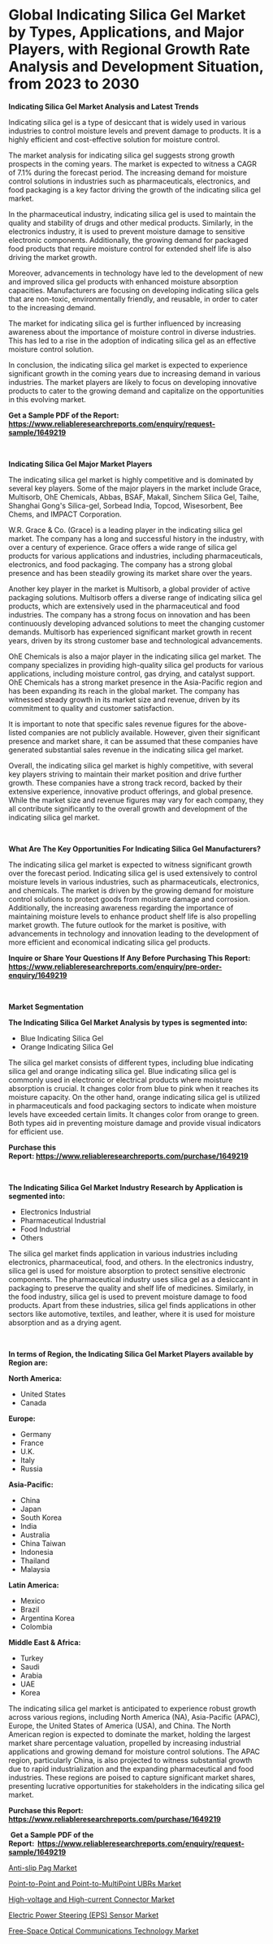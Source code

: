 <p><h1>Global Indicating Silica Gel Market by Types, Applications, and Major Players, with Regional Growth Rate Analysis and Development Situation, from 2023 to 2030</h1></p><p><strong>Indicating Silica Gel Market Analysis and Latest Trends</strong></p>
<p><p>Indicating silica gel is a type of desiccant that is widely used in various industries to control moisture levels and prevent damage to products. It is a highly efficient and cost-effective solution for moisture control.</p><p>The market analysis for indicating silica gel suggests strong growth prospects in the coming years. The market is expected to witness a CAGR of 7.1% during the forecast period. The increasing demand for moisture control solutions in industries such as pharmaceuticals, electronics, and food packaging is a key factor driving the growth of the indicating silica gel market.</p><p>In the pharmaceutical industry, indicating silica gel is used to maintain the quality and stability of drugs and other medical products. Similarly, in the electronics industry, it is used to prevent moisture damage to sensitive electronic components. Additionally, the growing demand for packaged food products that require moisture control for extended shelf life is also driving the market growth.</p><p>Moreover, advancements in technology have led to the development of new and improved silica gel products with enhanced moisture absorption capacities. Manufacturers are focusing on developing indicating silica gels that are non-toxic, environmentally friendly, and reusable, in order to cater to the increasing demand.</p><p>The market for indicating silica gel is further influenced by increasing awareness about the importance of moisture control in diverse industries. This has led to a rise in the adoption of indicating silica gel as an effective moisture control solution.</p><p>In conclusion, the indicating silica gel market is expected to experience significant growth in the coming years due to increasing demand in various industries. The market players are likely to focus on developing innovative products to cater to the growing demand and capitalize on the opportunities in this evolving market.</p></p>
<p><strong>Get a Sample PDF of the Report:&nbsp; <a href="https://www.reliableresearchreports.com/enquiry/request-sample/1649219">https://www.reliableresearchreports.com/enquiry/request-sample/1649219</a></strong></p>
<p>&nbsp;</p>
<p><strong>Indicating Silica Gel Major Market Players</strong></p>
<p><p>The indicating silica gel market is highly competitive and is dominated by several key players. Some of the major players in the market include Grace, Multisorb, OhE Chemicals, Abbas, BSAF, Makall, Sinchem Silica Gel, Taihe, Shanghai Gong's Silica-gel, Sorbead India, Topcod, Wisesorbent, Bee Chems, and IMPACT Corporation.</p><p>W.R. Grace & Co. (Grace) is a leading player in the indicating silica gel market. The company has a long and successful history in the industry, with over a century of experience. Grace offers a wide range of silica gel products for various applications and industries, including pharmaceuticals, electronics, and food packaging. The company has a strong global presence and has been steadily growing its market share over the years.</p><p>Another key player in the market is Multisorb, a global provider of active packaging solutions. Multisorb offers a diverse range of indicating silica gel products, which are extensively used in the pharmaceutical and food industries. The company has a strong focus on innovation and has been continuously developing advanced solutions to meet the changing customer demands. Multisorb has experienced significant market growth in recent years, driven by its strong customer base and technological advancements.</p><p>OhE Chemicals is also a major player in the indicating silica gel market. The company specializes in providing high-quality silica gel products for various applications, including moisture control, gas drying, and catalyst support. OhE Chemicals has a strong market presence in the Asia-Pacific region and has been expanding its reach in the global market. The company has witnessed steady growth in its market size and revenue, driven by its commitment to quality and customer satisfaction.</p><p>It is important to note that specific sales revenue figures for the above-listed companies are not publicly available. However, given their significant presence and market share, it can be assumed that these companies have generated substantial sales revenue in the indicating silica gel market.</p><p>Overall, the indicating silica gel market is highly competitive, with several key players striving to maintain their market position and drive further growth. These companies have a strong track record, backed by their extensive experience, innovative product offerings, and global presence. While the market size and revenue figures may vary for each company, they all contribute significantly to the overall growth and development of the indicating silica gel market.</p></p>
<p>&nbsp;</p>
<p><strong>What Are The Key Opportunities For Indicating Silica Gel Manufacturers?</strong></p>
<p><p>The indicating silica gel market is expected to witness significant growth over the forecast period. Indicating silica gel is used extensively to control moisture levels in various industries, such as pharmaceuticals, electronics, and chemicals. The market is driven by the growing demand for moisture control solutions to protect goods from moisture damage and corrosion. Additionally, the increasing awareness regarding the importance of maintaining moisture levels to enhance product shelf life is also propelling market growth. The future outlook for the market is positive, with advancements in technology and innovation leading to the development of more efficient and economical indicating silica gel products.</p></p>
<p><strong>Inquire or Share Your Questions If Any Before Purchasing This Report: <a href="https://www.reliableresearchreports.com/enquiry/pre-order-enquiry/1649219">https://www.reliableresearchreports.com/enquiry/pre-order-enquiry/1649219</a></strong></p>
<p>&nbsp;</p>
<p><strong>Market Segmentation</strong></p>
<p><strong>The Indicating Silica Gel Market Analysis by types is segmented into:</strong></p>
<p><ul><li>Blue Indicating Silica Gel</li><li>Orange Indicating Silica Gel</li></ul></p>
<p><p>The silica gel market consists of different types, including blue indicating silica gel and orange indicating silica gel. Blue indicating silica gel is commonly used in electronic or electrical products where moisture absorption is crucial. It changes color from blue to pink when it reaches its moisture capacity. On the other hand, orange indicating silica gel is utilized in pharmaceuticals and food packaging sectors to indicate when moisture levels have exceeded certain limits. It changes color from orange to green. Both types aid in preventing moisture damage and provide visual indicators for efficient use.</p></p>
<p><strong>Purchase this Report:&nbsp;<a href="https://www.reliableresearchreports.com/purchase/1649219">https://www.reliableresearchreports.com/purchase/1649219</a></strong></p>
<p>&nbsp;</p>
<p><strong>The Indicating Silica Gel Market Industry Research by Application is segmented into:</strong></p>
<p><ul><li>Electronics Industrial</li><li>Pharmaceutical Industrial</li><li>Food Industrial</li><li>Others</li></ul></p>
<p><p>The silica gel market finds application in various industries including electronics, pharmaceutical, food, and others. In the electronics industry, silica gel is used for moisture absorption to protect sensitive electronic components. The pharmaceutical industry uses silica gel as a desiccant in packaging to preserve the quality and shelf life of medicines. Similarly, in the food industry, silica gel is used to prevent moisture damage to food products. Apart from these industries, silica gel finds applications in other sectors like automotive, textiles, and leather, where it is used for moisture absorption and as a drying agent.</p></p>
<p>&nbsp;</p>
<p><strong>In terms of Region, the Indicating Silica Gel Market Players available by Region are:</strong></p>
<p>
    <p> <strong> North America: </strong>
        <ul>
            <li>United States</li>
            <li>Canada</li>
        </ul>
        </p> 
    <p> <strong> Europe: </strong>
        <ul>
            <li>Germany</li>
            <li>France</li>
            <li>U.K.</li>
            <li>Italy</li>
            <li>Russia</li>
        </ul>
        </p> 
    <p> <strong> Asia-Pacific: </strong>
        <ul>
            <li>China</li>
            <li>Japan</li>
            <li>South Korea</li>
            <li>India</li>
            <li>Australia</li>
            <li>China Taiwan</li>
            <li>Indonesia</li>
            <li>Thailand</li>
            <li>Malaysia</li>
        </ul>
        </p> 
    <p> <strong> Latin America: </strong>
        <ul>
            <li>Mexico</li>
            <li>Brazil</li>
            <li>Argentina Korea</li>
            <li>Colombia</li>
        </ul>
        </p> 
    <p> <strong> Middle East & Africa: </strong>
        <ul>
            <li>Turkey</li>
            <li>Saudi</li>
            <li>Arabia</li>
            <li>UAE</li>
            <li>Korea</li>
        </ul>
    </p>
    </p>
<p><p>The indicating silica gel market is anticipated to experience robust growth across various regions, including North America (NA), Asia-Pacific (APAC), Europe, the United States of America (USA), and China. The North American region is expected to dominate the market, holding the largest market share percentage valuation, propelled by increasing industrial applications and growing demand for moisture control solutions. The APAC region, particularly China, is also projected to witness substantial growth due to rapid industrialization and the expanding pharmaceutical and food industries. These regions are poised to capture significant market shares, presenting lucrative opportunities for stakeholders in the indicating silica gel market.</p></p>
<p><strong>Purchase this Report: <a href="https://www.reliableresearchreports.com/purchase/1649219">https://www.reliableresearchreports.com/purchase/1649219</a></strong></p>
<p>&nbsp;<strong>Get a Sample PDF of the Report:&nbsp;&nbsp;<a href="https://www.reliableresearchreports.com/enquiry/request-sample/1649219">https://www.reliableresearchreports.com/enquiry/request-sample/1649219</a></strong></p>
<p><strong></strong></p>
<p><p><a href="https://medium.com/@leonorhaley2009/anti-slip-pag-market-research-report-its-history-and-forecast-2023-to-2030-ebebe77ba3c8">Anti-slip Pag Market</a></p><p><a href="https://medium.com/@kyliemorgan1913/point-to-point-and-point-to-multipoint-ubrs-market-insight-market-trends-growth-forecasted-from-c001d97dad74">Point-to-Point and Point-to-MultiPoint UBRs Market</a></p><p><a href="https://medium.com/@fosterfahey1016/high-voltage-and-high-current-connector-market-size-and-market-trends-complete-industry-overview-eda7fac93f41">High-voltage and High-current Connector Market</a></p><p><a href="https://medium.com/@alesiabrahimi58/electric-power-steering-eps-sensor-market-analysis-and-sze-forecasted-for-period-from-2023-to-c890a2494e43">Electric Power Steering (EPS) Sensor Market</a></p><p><a href="https://medium.com/@helenablick2023/free-space-optical-communications-technology-market-report-reveals-the-latest-trends-and-growth-4c9b83747f5d">Free-Space Optical Communications Technology Market</a></p></p>